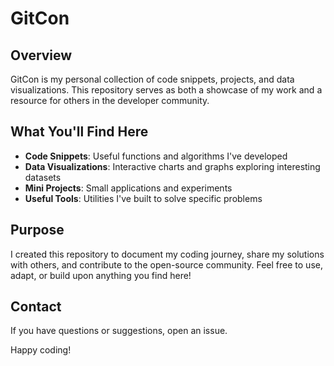 # GitCon

## Overview
GitCon is my personal collection of code snippets, projects, and data visualizations. This repository serves as both a showcase of my work and a resource for others in the developer community.

## What You'll Find Here
- **Code Snippets**: Useful functions and algorithms I've developed
- **Data Visualizations**: Interactive charts and graphs exploring interesting datasets
- **Mini Projects**: Small applications and experiments
- **Useful Tools**: Utilities I've built to solve specific problems

## Purpose
I created this repository to document my coding journey, share my solutions with others, and contribute to the open-source community. Feel free to use, adapt, or build upon anything you find here!

## Contact
If you have questions or suggestions, open an issue.

Happy coding!

